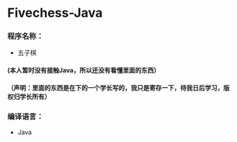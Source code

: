 # Fivechess-Java
### 程序名称：
* 五子棋
#### (本人暂时没有接触Java，所以还没有看懂里面的东西）
#### （声明：里面的东西是在下的一个学长写的，我只是寄存一下，待我日后学习，版权归学长所有）
### 编译语言：
* Java
 
